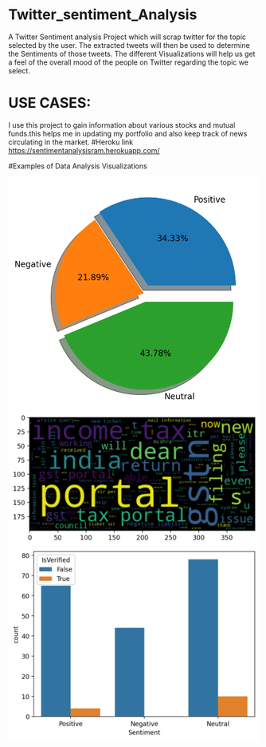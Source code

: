 # Twitter_sentiment_Analysis
A Twitter Sentiment analysis Project which will scrap twitter for the topic selected by the user.
The extracted tweets will then be used to determine the Sentiments of those tweets. 
The different Visualizations will help us get a feel of the overall mood of the people on Twitter regarding the topic we select.
# USE CASES:
I use this project to gain information about various stocks and mutual funds.this helps me in updating my portfolio and also keep track of news
circulating in the market.
#Heroku link
https://sentimentanalysisram.herokuapp.com/



#Examples of Data Analysis Visualizations

<img src="images/652cd9a8cd021cbae8599b0095fd4f4d96d95251b80b91ee26fd1f49.png"  title="Pie chart">
<img src="images/fef3eaae643903d284bf326d9768c6a0d52d7c6e96a136b54b1f6d54.png" title ="Word Cloud">
<img src="images/dd1f6562bfd0c8d12af3541f58d8b97a095905c90a52601fda30d2d0.png" title ="count plot">
